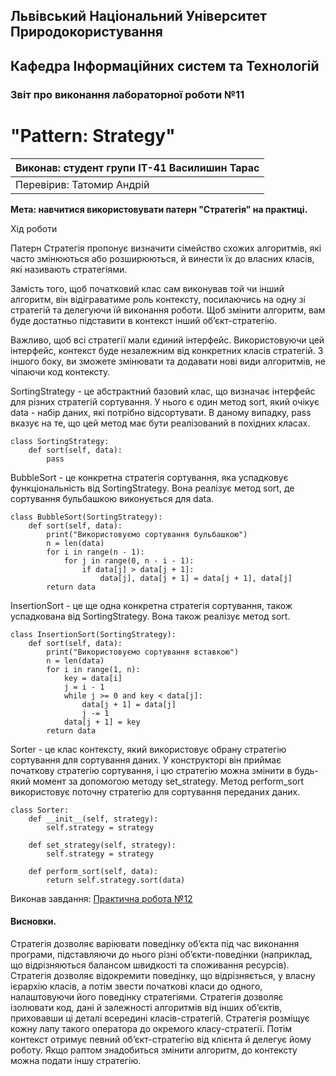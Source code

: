 ## Львівський Національний Університет Природокористування
## Кафедра Інформаційних систем та Технологій



### Звіт про виконання лабораторної роботи №11
# "Pattern: Strategy"



| Виконав: студент групи ІТ-41 Василишин Тарас |
|----------------------------------------------|
| Перевірив: Татомир Андрій                    |


**Мета: навчитися використовувати патерн "Стратегія" на практиці.**


Хід роботи

Патерн Стратегія пропонує визначити сімейство схожих алгоритмів, які часто змінюються або розширюються, й винести їх до власних класів, які називають стратегіями.

Замість того, щоб початковий клас сам виконував той чи інший алгоритм, він відіграватиме роль контексту, посилаючись на одну зі стратегій та делегуючи їй виконання роботи. Щоб змінити алгоритм, вам буде достатньо підставити в контекст інший об’єкт-стратегію.

Важливо, щоб всі стратегії мали єдиний інтерфейс. Використовуючи цей інтерфейс, контекст буде незалежним від конкретних класів стратегій. З іншого боку, ви зможете змінювати та додавати нові види алгоритмів, не чіпаючи код контексту.

SortingStrategy - це абстрактний базовий клас, що визначає інтерфейс для різних стратегій сортування. У нього є один метод sort, який очікує data - набір даних, які потрібно відсортувати. В даному випадку, pass вказує на те, що цей метод має бути реалізований в похідних класах.
```
class SortingStrategy:
    def sort(self, data):
        pass
```

BubbleSort - це конкретна стратегія сортування, яка успадковує функціональність від SortingStrategy. Вона реалізує метод sort, де сортування бульбашкою виконується для data. 
```
class BubbleSort(SortingStrategy):
    def sort(self, data):
        print("Використовуємо сортування бульбашкою")
        n = len(data)
        for i in range(n - 1):
            for j in range(0, n - i - 1):
                if data[j] > data[j + 1]:
                    data[j], data[j + 1] = data[j + 1], data[j]
        return data
```

InsertionSort - це ще одна конкретна стратегія сортування, також успадкована від SortingStrategy. Вона також реалізує метод sort.
```
class InsertionSort(SortingStrategy):
    def sort(self, data):
        print("Використовуємо сортування вставкою")
        n = len(data)
        for i in range(1, n):
            key = data[i]
            j = i - 1
            while j >= 0 and key < data[j]:
                data[j + 1] = data[j]
                j -= 1
            data[j + 1] = key
        return data
```

Sorter - це клас контексту, який використовує обрану стратегію сортування для сортування даних. У конструкторі він приймає початкову стратегію сортування, і цю стратегію можна змінити в будь-який момент за допомогою методу set_strategy. Метод perform_sort використовує поточну стратегію для сортування переданих даних.
```
class Sorter:
    def __init__(self, strategy):
        self.strategy = strategy

    def set_strategy(self, strategy):
        self.strategy = strategy

    def perform_sort(self, data):
        return self.strategy.sort(data)
```

Виконав завдання: [Практична робота №12](lab-12.py)


#### Висновки.
Стратегія дозволяє варіювати поведінку об’єкта під час виконання програми, підставляючи до нього різні об’єкти-поведінки (наприклад, що відрізняються балансом швидкості та споживання ресурсів).
Стратегія дозволяє відокремити поведінку, що відрізняється, у власну ієрархію класів, а потім звести початкові класи до одного, налаштовуючи його поведінку стратегіями.
Стратегія дозволяє ізолювати код, дані й залежності алгоритмів від інших об’єктів, приховавши ці деталі всередині класів-стратегій.
Стратегія розміщує кожну лапу такого оператора до окремого класу-стратегії. Потім контекст отримує певний об’єкт-стратегію від клієнта й делегує йому роботу. Якщо раптом знадобиться змінити алгоритм, до контексту можна подати іншу стратегію.